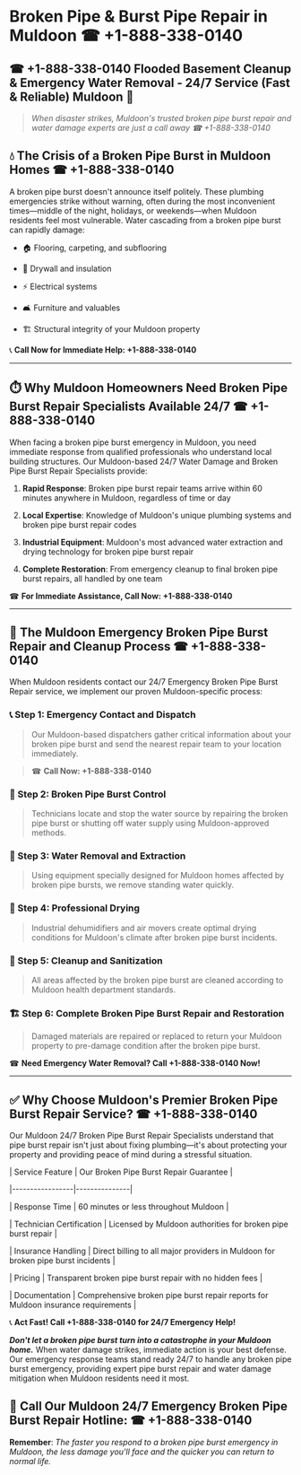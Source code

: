 # Broken Pipe & Burst Pipe Repair in Muldoon ☎ +1-888-338-0140  
## ☎ +1-888-338-0140 Flooded Basement Cleanup & Emergency Water Removal - 24/7 Service (Fast & Reliable) Muldoon 🚨  

> *When disaster strikes, Muldoon's trusted broken pipe burst repair and water damage experts are just a call away ☎ +1-888-338-0140*  

## 💧 The Crisis of a Broken Pipe Burst in Muldoon Homes ☎ +1-888-338-0140  

A broken pipe burst doesn't announce itself politely. These plumbing emergencies strike without warning, often during the most inconvenient times—middle of the night, holidays, or weekends—when Muldoon residents feel most vulnerable. Water cascading from a broken pipe burst can rapidly damage:  

* 🏠 Flooring, carpeting, and subflooring  
* 🧱 Drywall and insulation  
* ⚡ Electrical systems  
* 🛋️ Furniture and valuables  
* 🏗️ Structural integrity of your Muldoon property  

📞 **Call Now for Immediate Help: +1-888-338-0140**  

---  

## ⏱️ Why Muldoon Homeowners Need Broken Pipe Burst Repair Specialists Available 24/7 ☎ +1-888-338-0140  

When facing a broken pipe burst emergency in Muldoon, you need immediate response from qualified professionals who understand local building structures. Our Muldoon-based 24/7 Water Damage and Broken Pipe Burst Repair Specialists provide:  

1. **Rapid Response**: Broken pipe burst repair teams arrive within 60 minutes anywhere in Muldoon, regardless of time or day  
2. **Local Expertise**: Knowledge of Muldoon's unique plumbing systems and broken pipe burst repair codes  
3. **Industrial Equipment**: Muldoon's most advanced water extraction and drying technology for broken pipe burst repair  
4. **Complete Restoration**: From emergency cleanup to final broken pipe burst repairs, all handled by one team  

☎ **For Immediate Assistance, Call Now: +1-888-338-0140**  

---  

## 🔧 The Muldoon Emergency Broken Pipe Burst Repair and Cleanup Process ☎ +1-888-338-0140  

When Muldoon residents contact our 24/7 Emergency Broken Pipe Burst Repair service, we implement our proven Muldoon-specific process:  

### 📞 Step 1: Emergency Contact and Dispatch  
> Our Muldoon-based dispatchers gather critical information about your broken pipe burst and send the nearest repair team to your location immediately.  
> ☎ **Call Now: +1-888-338-0140**  

### 🚿 Step 2: Broken Pipe Burst Control  
> Technicians locate and stop the water source by repairing the broken pipe burst or shutting off water supply using Muldoon-approved methods.  

### 🌊 Step 3: Water Removal and Extraction  
> Using equipment specially designed for Muldoon homes affected by broken pipe bursts, we remove standing water quickly.  

### 💨 Step 4: Professional Drying  
> Industrial dehumidifiers and air movers create optimal drying conditions for Muldoon's climate after broken pipe burst incidents.  

### 🧼 Step 5: Cleanup and Sanitization  
> All areas affected by the broken pipe burst are cleaned according to Muldoon health department standards.  

### 🏗️ Step 6: Complete Broken Pipe Burst Repair and Restoration  
> Damaged materials are repaired or replaced to return your Muldoon property to pre-damage condition after the broken pipe burst.  

☎ **Need Emergency Water Removal? Call +1-888-338-0140 Now!**  

---  

## ✅ Why Choose Muldoon's Premier Broken Pipe Burst Repair Service? ☎ +1-888-338-0140  

Our Muldoon 24/7 Broken Pipe Burst Repair Specialists understand that pipe burst repair isn't just about fixing plumbing—it's about protecting your property and providing peace of mind during a stressful situation.  

| Service Feature | Our Broken Pipe Burst Repair Guarantee |  
|-----------------|---------------|  
| Response Time | 60 minutes or less throughout Muldoon |  
| Technician Certification | Licensed by Muldoon authorities for broken pipe burst repair |  
| Insurance Handling | Direct billing to all major providers in Muldoon for broken pipe burst incidents |  
| Pricing | Transparent broken pipe burst repair with no hidden fees |  
| Documentation | Comprehensive broken pipe burst repair reports for Muldoon insurance requirements |  

📞 **Act Fast! Call +1-888-338-0140 for 24/7 Emergency Help!**  

***Don't let a broken pipe burst turn into a catastrophe in your Muldoon home.*** When water damage strikes, immediate action is your best defense. Our emergency response teams stand ready 24/7 to handle any broken pipe burst emergency, providing expert pipe burst repair and water damage mitigation when Muldoon residents need it most.  

## 📱 Call Our Muldoon 24/7 Emergency Broken Pipe Burst Repair Hotline: ☎ +1-888-338-0140  

**Remember**: *The faster you respond to a broken pipe burst emergency in Muldoon, the less damage you'll face and the quicker you can return to normal life.*